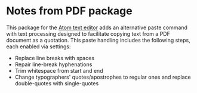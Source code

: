 # Notes from PDF package

This package for the [Atom text editor](https://atom.io/) adds an alternative paste command with text processing designed to facilitate copying text from a PDF document as a quotation. This paste handling includes the following steps, each enabled via settings:
- Replace line breaks with spaces
- Repair line-break hyphenations
- Trim whitespace from start and end
- Change typographers' quotes/apostrophes to regular ones and replace double-quotes with single-quotes
